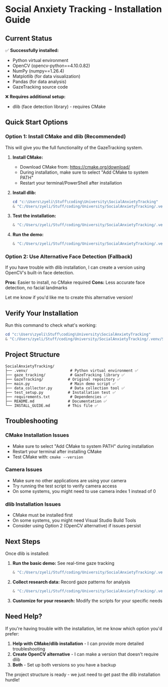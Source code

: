 # Social Anxiety Tracking - Installation Guide

## Current Status

✅ **Successfully installed:**
- Python virtual environment 
- OpenCV (opencv-python==4.10.0.82)
- NumPy (numpy==1.26.4)
- Matplotlib (for data visualization)
- Pandas (for data analysis)
- GazeTracking source code

❌ **Requires additional setup:**
- dlib (face detection library) - requires CMake

## Quick Start Options

### Option 1: Install CMake and dlib (Recommended)

This will give you the full functionality of the GazeTracking system.

1. **Install CMake:**
   - Download CMake from: https://cmake.org/download/
   - During installation, make sure to select "Add CMake to system PATH"
   - Restart your terminal/PowerShell after installation

2. **Install dlib:**
   ```powershell
   cd "c:\Users\zyeli\Stuff\coding\University\SocialAnxietyTracking"
   & "C:/Users/zyeli/Stuff/coding/University/SocialAnxietyTracking/.venv/Scripts/pip.exe" install dlib==19.24.4
   ```

3. **Test the installation:**
   ```powershell
   & "C:/Users/zyeli/Stuff/coding/University/SocialAnxietyTracking/.venv/Scripts/python.exe" test_setup.py
   ```

4. **Run the demo:**
   ```powershell
   & "C:/Users/zyeli/Stuff/coding/University/SocialAnxietyTracking/.venv/Scripts/python.exe" main.py
   ```

### Option 2: Use Alternative Face Detection (Fallback)

If you have trouble with dlib installation, I can create a version using OpenCV's built-in face detection.

**Pros:** Easier to install, no CMake required
**Cons:** Less accurate face detection, no facial landmarks

Let me know if you'd like me to create this alternative version!

## Verify Your Installation

Run this command to check what's working:

```powershell
cd "c:\Users\zyeli\Stuff\coding\University\SocialAnxietyTracking"
& "C:/Users/zyeli/Stuff/coding/University/SocialAnxietyTracking/.venv/Scripts/python.exe" test_setup.py
```

## Project Structure

```
SocialAnxietyTracking/
├── .venv/                   # Python virtual environment ✅
├── gaze_tracking/           # GazeTracking library ✅
├── GazeTracking/           # Original repository ✅
├── main.py                  # Main demo script ✅
├── data_collector.py        # Data collection tool ✅
├── test_setup.py           # Installation test ✅
├── requirements.txt         # Dependencies ✅
├── README.md               # Documentation ✅
└── INSTALL_GUIDE.md        # This file ✅
```

## Troubleshooting

### CMake Installation Issues
- Make sure to select "Add CMake to system PATH" during installation
- Restart your terminal after installing CMake
- Test CMake with: `cmake --version`

### Camera Issues
- Make sure no other applications are using your camera
- Try running the test script to verify camera access
- On some systems, you might need to use camera index 1 instead of 0

### dlib Installation Issues
- CMake must be installed first
- On some systems, you might need Visual Studio Build Tools
- Consider using Option 2 (OpenCV alternative) if issues persist

## Next Steps

Once dlib is installed:

1. **Run the basic demo:** See real-time gaze tracking
   ```powershell
   & "C:/Users/zyeli/Stuff/coding/University/SocialAnxietyTracking/.venv/Scripts/python.exe" main.py
   ```

2. **Collect research data:** Record gaze patterns for analysis
   ```powershell
   & "C:/Users/zyeli/Stuff/coding/University/SocialAnxietyTracking/.venv/Scripts/python.exe" data_collector.py
   ```

3. **Customize for your research:** Modify the scripts for your specific needs

## Need Help?

If you're having trouble with the installation, let me know which option you'd prefer:

1. **Help with CMake/dlib installation** - I can provide more detailed troubleshooting
2. **Create OpenCV alternative** - I can make a version that doesn't require dlib
3. **Both** - Set up both versions so you have a backup

The project structure is ready - we just need to get past the dlib installation hurdle!
